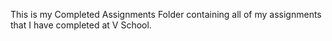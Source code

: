 This is my Completed Assignments Folder containing all of my assignments that I have completed at V School.